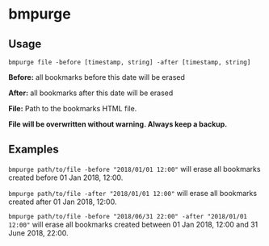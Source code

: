 # bmpurge

## Usage

`bmpurge file -before [timestamp, string] -after [timestamp, string]`

**Before:** all bookmarks before this date will be erased

**After:** all bookmarks after this date will be erased

**File:** Path to the bookmarks HTML file.

**File will be overwritten without warning. Always keep a backup.**

## Examples

`bmpurge path/to/file -before "2018/01/01 12:00"` will erase all bookmarks created before 01 Jan 2018, 12:00.

`bmpurge path/to/file -after "2018/01/01 12:00"` will erase all bookmarks created after 01 Jan 2018, 12:00.

`bmpurge path/to/file -before "2018/06/31 22:00" -after "2018/01/01 12:00"` will erase all bookmarks created between 01 Jan 2018, 12:00 and 31 June 2018, 22:00.

